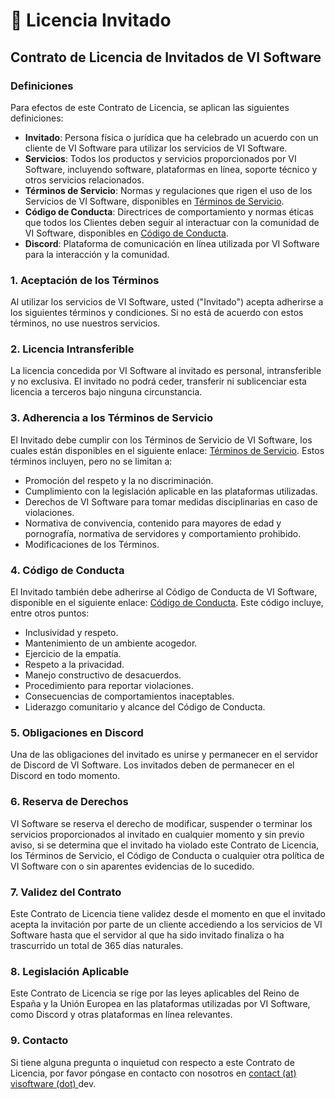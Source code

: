 # 📔 Licencia Invitado

## Contrato de Licencia de Invitados de VI Software

### Definiciones

Para efectos de este Contrato de Licencia, se aplican las siguientes definiciones:

* **Invitado**: Persona física o jurídica que ha celebrado un acuerdo con un cliente de VI Software para utilizar los servicios de VI Software.
* **Servicios**: Todos los productos y servicios proporcionados por VI Software, incluyendo software, plataformas en línea, soporte técnico y otros servicios relacionados.
* **Términos de Servicio**: Normas y regulaciones que rigen el uso de los Servicios de VI Software, disponibles en [Términos de Servicio](../guidelines/terms-of-service.md).
* **Código de Conducta**: Directrices de comportamiento y normas éticas que todos los Clientes deben seguir al interactuar con la comunidad de VI Software, disponibles en [Código de Conducta](../guidelines/code-of-conduct.md).
* **Discord**: Plataforma de comunicación en línea utilizada por VI Software para la interacción y la comunidad.

### 1. Aceptación de los Términos

Al utilizar los servicios de VI Software, usted ("Invitado") acepta adherirse a los siguientes términos y condiciones. Si no está de acuerdo con estos términos, no use nuestros servicios.

### 2. Licencia Intransferible

La licencia concedida por VI Software al invitado es personal, intransferible y no exclusiva. El invitado no podrá ceder, transferir ni sublicenciar esta licencia a terceros bajo ninguna circunstancia.

### 3. Adherencia a los Términos de Servicio

El Invitado debe cumplir con los Términos de Servicio de VI Software, los cuales están disponibles en el siguiente enlace: [Términos de Servicio](../guidelines/terms-of-service.md). Estos términos incluyen, pero no se limitan a:

* Promoción del respeto y la no discriminación.
* Cumplimiento con la legislación aplicable en las plataformas utilizadas.
* Derechos de VI Software para tomar medidas disciplinarias en caso de violaciones.
* Normativa de convivencia, contenido para mayores de edad y pornografía, normativa de servidores y comportamiento prohibido.
* Modificaciones de los Términos.

### 4. Código de Conducta

El Invitado también debe adherirse al Código de Conducta de VI Software, disponible en el siguiente enlace: [Código de Conducta](../guidelines/code-of-conduct.md). Este código incluye, entre otros puntos:

* Inclusividad y respeto.
* Mantenimiento de un ambiente acogedor.
* Ejercicio de la empatía.
* Respeto a la privacidad.
* Manejo constructivo de desacuerdos.
* Procedimiento para reportar violaciones.
* Consecuencias de comportamientos inaceptables.
* Liderazgo comunitario y alcance del Código de Conducta.

### 5. Obligaciones en Discord

Una de las obligaciones del invitado es unirse y permanecer en el servidor de Discord de VI Software. Los invitados deben de permanecer en el Discord en todo momento.

### 6. Reserva de Derechos

VI Software se reserva el derecho de modificar, suspender o terminar los servicios proporcionados al invitado en cualquier momento y sin previo aviso, si se determina que el invitado ha violado este Contrato de Licencia, los Términos de Servicio, el Código de Conducta o cualquier otra política de VI Software con o sin aparentes evidencias de lo sucedido.

### 7. Validez del Contrato

Este Contrato de Licencia tiene validez desde el momento en que el invitado acepta la invitación por parte de un cliente accediendo a los servicios de VI Software hasta que el servidor al que ha sido invitado finaliza o ha trascurrido un total de 365 días naturales.

### 8. Legislación Aplicable

Este Contrato de Licencia se rige por las leyes aplicables del Reino de España y la Unión Europea en las plataformas utilizadas por VI Software, como Discord y otras plataformas en línea relevantes.

### 9. Contacto

Si tiene alguna pregunta o inquietud con respecto a este Contrato de Licencia, por favor póngase en contacto con nosotros en [contact (at) visoftware (dot) ](mailto:contact@visoftware.tech)dev.
